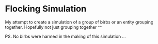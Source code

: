 # Flocking Simulation
My attempt to create a simulation of a group of birbs or an entity grouping together. Hopefully not just grouping together ^^

PS. No birbs were harmed in the making of this simulation ...